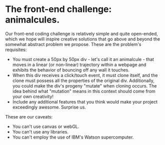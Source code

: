 # The front-end challenge: animalcules.

Our front-end coding challenge is relatively simple and quite open-ended, which
we hope will inspire creative solutions that go above and beyond the somewhat
abstract problem we propose. These are the problem's requisites:

* You must create a 50px by 50px div - let's call it an animalcule - that moves in a 
  linear (or non-linear) trajectory within a webpage and exhibits the behavior of 
  bouncing off any wall it touches.
* When this div receives a click/touch event, it must clone itself, and the clone
  must possess all the properties of the original div. Additionally, you could
  make the div's progeny "mutate" when cloning occurs. The idea behind what "mutation" 
  means in this context should come from your own creativity!
* Include any additional features that you think would make your project exceedingly awesome. Surprise us.

These are our caveats:

* You can't use canvas or webGL.
* You can't use any libraries.
* You can't employ the use of IBM's Watson supercomputer.

